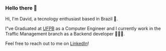 ### Hello there 👋

Hi, I'm David, a tecnology enthusiast based in Brazil 🌴. 

I"ve Graduated at [UFPB](www.ufpb.com.br) as a Computer Engineer and I currently work in the Traffic Management branch as a Backend developer 👨🏻‍💻.

Feel free to reach out to me on [LinkedIn](https://www.linkedin.com/in/david-kaestle-silva/)!
